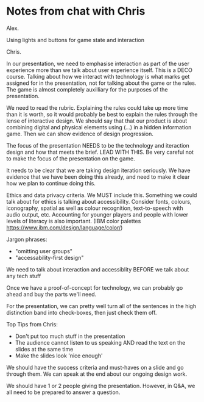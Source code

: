 # Notes from chat with Chris

Alex.

Using lights and buttons for game state and interaction

Chris.

In our presentation, we need to emphasise interaction as part of the user
experience more than we talk about user experience itself. This is a DECO
course. Talking about how we interact with technology is what marks get assigned
for in the presentation, not for talking about the game or the rules. The game
is almost completely auxilliary for the purposes of the presentation.

We need to read the rubric. Explaining the rules could take up more time than it
is worth, so it would probably be best to explain the rules through the lense of
interactive design. We should say that that our product is about combining
digital and physical elements using (...) in a hidden information game. Then we
can show evidence of design progression.

The focus of the presentation NEEDS to be the technology and iteraction design
and how that meets the brief. LEAD WITH THIS. Be very careful not to make the
focus of the presentation on the game.

It needs to be clear that we are taking design iteration seriously. We have
evidence that we have been doing this already, and need to make it clear how we
plan to continue doing this.

Ethics and data privacy criteria. We MUST include this. Something we could talk
about for ethics is talking about accessibility. Consider fonts, colours,
iconography, spatial as well as colour recognition, text-to-speech with audio
output, etc. Accounting for younger players and people with lower levels of
literacy is also important. (IBM color palettes
https://www.ibm.com/design/language/color/)

Jargon phrases:

- "omitting user groups"
- "accessability-first design"

We need to talk about interaction and accessiblity BEFORE we talk about any tech
stuff

Once we have a proof-of-concept for technology, we can probably go ahead and buy
the parts we'll need.

For the presentation, we can pretty well turn all of the sentences in the high
distinction band into check-boxes, then just check them off.

Top Tips from Chris:

- Don't put too much stuff in the presentation
- The audience cannot listen to us speaking AND read the text on the slides at
  the same time
- Make the slides look 'nice enough'

We should have the success criteria and must-haves on a slide and go through
them. We can speak at the end about our ongoing design work.

We should have 1 or 2 people giving the presentation. However, in Q&A, we all
need to be prepared to answer a question.
